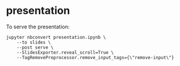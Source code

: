 # presentation

To serve the presentation:

```
jupyter nbconvert presentation.ipynb \
    --to slides \
    --post serve \
    --SlidesExporter.reveal_scroll=True \
    --TagRemovePreprocessor.remove_input_tags={\"remove-input\"}
```